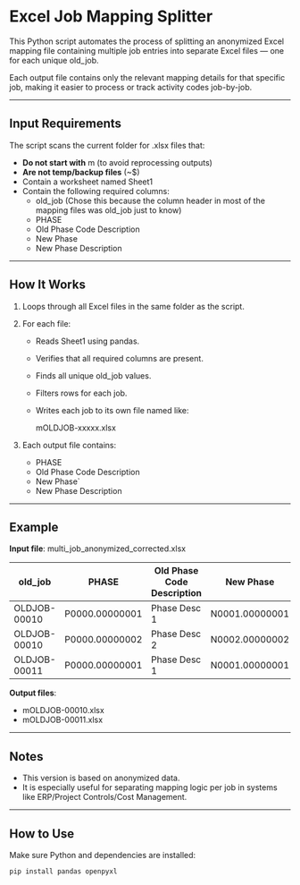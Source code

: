 # Excel Job Mapping Splitter

This Python script automates the process of splitting an anonymized Excel mapping file containing multiple job entries into separate Excel files — one for each unique old_job.

Each output file contains only the relevant mapping details for that specific job, making it easier to process or track activity codes job-by-job.

---

## Input Requirements

The script scans the current folder for .xlsx files that:

- **Do not start with** m (to avoid reprocessing outputs)
- **Are not temp/backup files** (~$)
- Contain a worksheet named Sheet1
- Contain the following required columns:
  - old_job (Chose this because the column header in most of the mapping files was old_job just to know)
  - PHASE
  - Old Phase Code Description
  - New Phase
  - New Phase Description

---

## How It Works

1. Loops through all Excel files in the same folder as the script.
2. For each file:
   - Reads Sheet1 using pandas.
   - Verifies that all required columns are present.
   - Finds all unique old_job values.
   - Filters rows for each job.
   - Writes each job to its own file named like:
     
     mOLDJOB-xxxxx.xlsx
     
3. Each output file contains:
   - PHASE
   - Old Phase Code Description
   - New Phase`
   - New Phase Description

---

## Example

**Input file**: multi_job_anonymized_corrected.xlsx

| old_job       | PHASE            | Old Phase Code Description | New Phase        | New Phase Description  |
|---------------|------------------|----------------------------|------------------|------------------------|
| OLDJOB-00010  | P0000.00000001   | Phase Desc 1               | N0001.00000001   | New Phase Desc 1       |
| OLDJOB-00010  | P0000.00000002   | Phase Desc 2               | N0002.00000002   | New Phase Desc 2       |
| OLDJOB-00011  | P0000.00000001   | Phase Desc 1               | N0001.00000001   | New Phase Desc 1       |

**Output files**:
- mOLDJOB-00010.xlsx
- mOLDJOB-00011.xlsx

---

## Notes

- This version is based on anonymized data.
- It is especially useful for separating mapping logic per job in systems like ERP/Project Controls/Cost Management.

---

## How to Use

Make sure Python and dependencies are installed:

```bash
pip install pandas openpyxl





